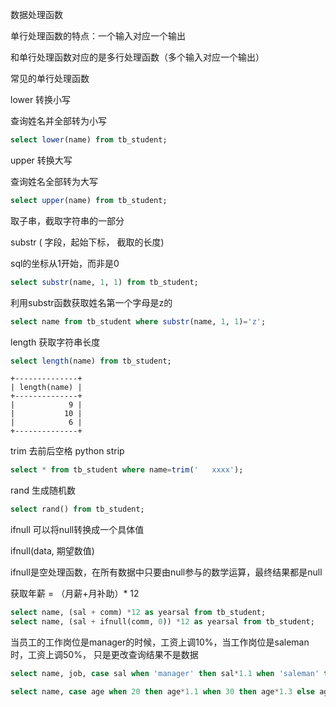 数据处理函数

单行处理函数的特点：一个输入对应一个输出

和单行处理函数对应的是多行处理函数（多个输入对应一个输出）



常见的单行处理函数

lower 转换小写

查询姓名并全部转为小写

```sql
select lower(name) from tb_student;
```

upper 转换大写

查询姓名全部转为大写

```sql
select upper(name) from tb_student;
```

取子串，截取字符串的一部分

substr ( 字段，起始下标， 截取的长度)

sql的坐标从1开始，而非是0

```sql
select substr(name, 1, 1) from tb_student;
```

利用substr函数获取姓名第一个字母是z的

```sql
select name from tb_student where substr(name, 1, 1)='z';
```

length 获取字符串长度

```sql
select length(name) from tb_student;
```

```
+--------------+
| length(name) |
+--------------+
|            9 |
|           10 |
|            6 |
+--------------+
```



trim 去前后空格  python strip

```sql
select * from tb_student where name=trim('   xxxx');
```

rand 生成随机数

```sql
select rand() from tb_student;
```



ifnull 可以将null转换成一个具体值

ifnull(data, 期望数值)

ifnull是空处理函数，在所有数据中只要由null参与的数学运算，最终结果都是null

获取年薪 = （月薪+月补助）* 12

```sql
select name, (sal + comm) *12 as yearsal from tb_student;
select name, (sal + ifnull(comm, 0)) *12 as yearsal from tb_student;
```



当员工的工作岗位是manager的时候，工资上调10%，当工作岗位是saleman时，工资上调50%， 只是更改查询结果不是数据

```sql
select name, job, case sal when 'manager' then sal*1.1 when 'saleman' then sal*1.5 else sal end from tb_student;
```

```sql
select name, case age when 20 then age*1.1 when 30 then age*1.3 else age end as age from tb_student;
```

